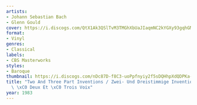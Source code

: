 ```yaml
---
artists:
- Johann Sebastian Bach
- Glenn Gould
cover: https://i.discogs.com/QtX1Ak3QSlTvM3TMGhXbUaJIaqmNC2kYGXy93gqhGMM/rs:fit/g:sm/q:90/h:596/w:600/czM6Ly9kaXNjb2dz/LWRhdGFiYXNlLWlt/YWdlcy9SLTE0NTgw/ODMtMTQyNDY3OTAy/Ny03MTg1LmpwZWc.jpeg
format:
- Vinyl
genres:
- Classical
labels:
- CBS Masterworks
styles:
- Baroque
thumbnail: https://i.discogs.com/nDc87D-f8C3-uoPpfnyiy2f5sDQHhpXdQDPKa-sHOFo/rs:fit/g:sm/q:40/h:150/w:150/czM6Ly9kaXNjb2dz/LWRhdGFiYXNlLWlt/YWdlcy9SLTE0NTgw/ODMtMTQyNDY3OTAy/Ny03MTg1LmpwZWc.jpeg
title: "Two And Three Part Inventions / Zwei- Und Dreistimmige Inventionen / Inventions\
  \ \xC0 Deux Et \xC0 Trois Voix"
year: 1983
---
```

